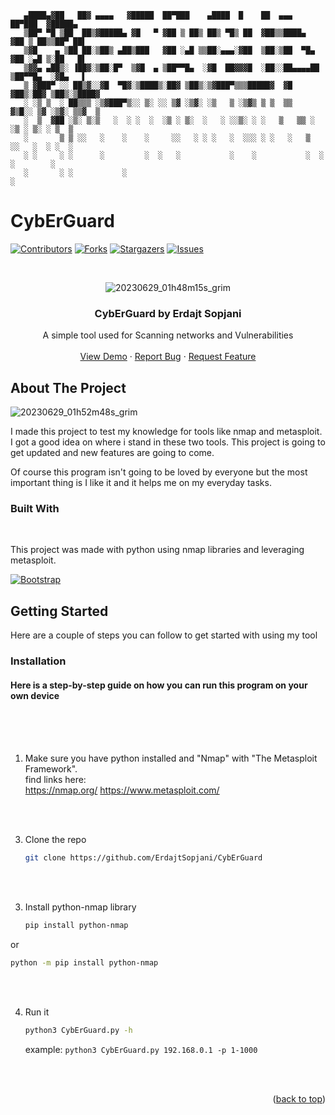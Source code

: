        ▄████▄▓██   ██▓ ▄▄▄▄   ▓█████  ██▀███    ▄████  █    ██  ▄▄▄       ██▀███  ▓█████▄ 
       ▒██▀ ▀█ ▒██  ██▒▓█████▄ ▓█   ▀ ▓██ ▒ ██▒ ██▒ ▀█▒ ██  ▓██▒▒████▄    ▓██ ▒ ██▒▒██▀ ██▌
       ▒▓█    ▄ ▒██ ██░▒██▒ ▄██▒███   ▓██ ░▄█ ▒▒██░▄▄▄░▓██  ▒██░▒██  ▀█▄  ▓██ ░▄█ ▒░██   █▌
       ▒▓▓▄ ▄██▒░ ▐██▓░▒██░█▀  ▒▓█  ▄ ▒██▀▀█▄  ░▓█  ██▓▓▓█  ░██░░██▄▄▄▄██ ▒██▀▀█▄  ░▓█▄   ▌
       ▒ ▓███▀ ░░ ██▒▓░░▓█  ▀█▓░▒████▒░██▓ ▒██▒░▒▓███▀▒▒▒█████▓  ▓█   ▓██▒░██▓ ▒██▒░▒████▓ 
       ░ ░▒ ▒  ░ ██▒▒▒ ░▒▓███▀▒░░ ▒░ ░░ ▒▓ ░▒▓░ ░▒   ▒ ░▒▓▒ ▒ ▒  ▒▒   ▓▒█░░ ▒▓ ░▒▓░ ▒▒▓  ▒ 
       ░  ▒  ▓██ ░▒░ ▒░▒   ░  ░ ░  ░  ░▒ ░ ▒░  ░   ░ ░░▒░ ░ ░   ▒   ▒▒ ░  ░▒ ░ ▒░ ░ ▒  ▒ 
       ░       ▒ ▒ ░░   ░    ░    ░     ░░   ░ ░ ░   ░  ░░░ ░ ░   ░   ▒     ░░   ░  ░ ░  ░ 
       ░ ░     ░ ░      ░         ░  ░   ░           ░    ░           ░  ░   ░        ░    
       ░       ░ ░           ░                                                      ░      

# CybErGuard
<a name="readme-top"></a>


[![Contributors][contributors-shield]][contributors-url]
[![Forks][forks-shield]][forks-url]
[![Stargazers][stars-shield]][stars-url]
[![Issues][issues-shield]][issues-url]


<!-- PROJECT LOGO -->
<br />
<div align="center">
  
  ![20230629_01h48m15s_grim](https://github.com/ErdajtSopjani/CybErGuard/assets/120386306/e6dde90c-c21c-4584-be3b-c1ae04f8f4f8)


  <h3 align="center">CybErGuard by Erdajt Sopjani</h3>

  <p align="center">
    A simple tool used for Scanning networks and Vulnerabilities
    <br />
    <br />
    <a href="https://github.com/ErdajtSopjani/CybErGuard/releases">View Demo</a>
    ·
    <a href="https://github.com/ErdajtSopjani/CybErGuard/issues">Report Bug</a>
    ·
    <a href="https://github.com/ErdajtSopjani/CybErGuard/issues">Request Feature</a>
  </p>
</div>


<!-- ABOUT THE PROJECT -->
## About The Project

![20230629_01h52m48s_grim](https://github.com/ErdajtSopjani/CybErGuard/assets/120386306/0cba2d5c-56c2-4ee9-a7df-efaa56de12a9)


I made this project to test my knowledge for tools like nmap and metasploit.
I got a good idea on where i stand in these two tools. This project is going to get updated and new features are going to come.


Of course this program isn't going to be loved by everyone but the most important thing is I like it and it helps me on my everyday tasks.




### Built With
<br>

This project was made with python using nmap libraries and leveraging metasploit.



[![Bootstrap][Bootstrap.com]][Bootstrap-url]





<!-- GETTING STARTED -->
## Getting Started

Here are a couple of steps you can follow to get started with using my tool

### Installation

#### Here is a step-by-step guide on how you can run this program on your own device
<br>
<br>
<br>

1. Make sure you have python installed and "Nmap" with "The Metasploit Framework". <br>
   find links here: <br>
   https://nmap.org/
   https://www.metasploit.com/
<br>
<br>


3. Clone the repo
   ```sh
   git clone https://github.com/ErdajtSopjani/CybErGuard
   ```
<br>
<br>


3. Install python-nmap library
   ```sh
   pip install python-nmap
   ```
 or
   ```sh
   python -m pip install python-nmap
   ```
<br>
<br>

4. Run it
   ```sh
   python3 CybErGuard.py -h
   ```
   example:
        ```
        python3 CybErGuard.py 192.168.0.1 -p 1-1000
        ```

<br>
<br>




<p align="right">(<a href="#readme-top">back to top</a>)</p>



<!-- MARKDOWN LINKS & IMAGES -->
<!-- https://www.markdownguide.org/basic-syntax/#reference-style-links -->
[contributors-shield]: https://img.shields.io/github/contributors/ErdajtSopjani/CybErGuard?style=for-the-badge
[contributors-url]: https://github.com/ErdajtSopjani/CybErGuard/graphs/contributors
[forks-shield]: https://img.shields.io/github/forks/ErdajtSopjani/CybErGuard?style=for-the-badge
[forks-url]: https://github.com/ErdajtSopjani/CybErGuard/network/members
[stars-shield]: https://img.shields.io/github/stars/ErdajtSopjani/CybErGuard?style=for-the-badge
[stars-url]: https://github.com/ErdajtSopjani/CybErGuard/stargazers
[issues-shield]: https://img.shields.io/github/issues/ErdajtSopjani/CybErGuard?style=for-the-badge
[issues-url]: https://github.com/ErdajtSopjani/CybErGuard/issues
[Bootstrap.com]: https://img.shields.io/github/languages/top/ErdajtSopjani/CybErGuard?color=purple&style=for-the-badge
[Bootstrap-url]: https://www.python.org/
